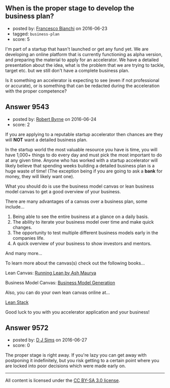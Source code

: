 ## When is the proper stage to develop the business plan?

- posted by: [Francesco Bianchi](https://stackexchange.com/users/5123288/francesco-bianchi) on 2016-06-23
- tagged: `business-plan`
- score: 5

<p>I'm part of a startup that hasn't launched or get any fund yet. We are developing an online platform that is currently functioning as alpha version, and preparing the material to apply for an accelerator. We have a detailed presentation about  the idea, what is the problem that we are trying to tackle, target etc. but we still don't have a complete business plan. </p>

<p>Is it something an accelerator is expecting to see (even if not professional or accurate), or is something that can be redacted during the acceleration with the proper competence?</p>



## Answer 9543

- posted by: [Robert Byrne](https://stackexchange.com/users/5232876/robert-byrne) on 2016-06-24
- score: 2

<p>If you are applying to a reputable startup accelerator then chances are they will <strong>NOT</strong> want a detailed business plan.</p>

<p>In the startup world the most valuable resource you have is time, you will have 1,000+ things to do every day and must pick the most important to do at any given time. Anyone who has worked with a startup accelerator will likely believe that spending weeks building a detailed business plan is a huge waste of time! (The exception being if you are going to ask a <strong>bank</strong> for money, they will likely want one).</p>

<p>What you should do is use the business model canvas or lean business model canvas to get a good overview of your business.</p>

<p>There are many advantages of a canvas over a business plan, some include...</p>

<ol>
<li>Being able to see the entire business at a glance on a daily basis.</li>
<li>The ability to iterate your business model over time and make quick changes.</li>
<li>The opportunity to test multiple different business models early in the companies life.</li>
<li>A quick overview of your business to show investors and mentors.</li>
</ol>

<p>And many more...</p>

<p>To learn more about the canvas(s) check out the following books...</p>

<p>Lean Canvas:
<a href="http://rads.stackoverflow.com/amzn/click/B006UKFFE0" rel="nofollow">Running Lean by Ash Maurya</a></p>

<p>Business Model Canvas:
<a href="http://rads.stackoverflow.com/amzn/click/0470876417" rel="nofollow">Business Model Generation</a></p>

<p>Also, you can do your own lean canvas online at...</p>

<p><a href="http://www.leanstack.com" rel="nofollow">Lean Stack</a></p>

<p>Good luck to you with you accelerator application and your business!</p>



## Answer 9572

- posted by: [D J Sims](https://stackexchange.com/users/7242000/d-j-sims) on 2016-06-27
- score: 0

<p>The proper stage is right away. If you're lazy you can get away with postponing it indefinitely, but you risk getting to a certain point where you are locked into poor decisions which were made early on.</p>




---

All content is licensed under the [CC BY-SA 3.0 license](https://creativecommons.org/licenses/by-sa/3.0/).
